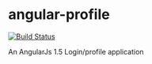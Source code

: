 # angular-profile

[![Build Status](https://travis-ci.org/DanPurdy/angular-profile.svg?branch=develop)](https://travis-ci.org/DanPurdy/angular-profile)

An AngularJs 1.5 Login/profile application
